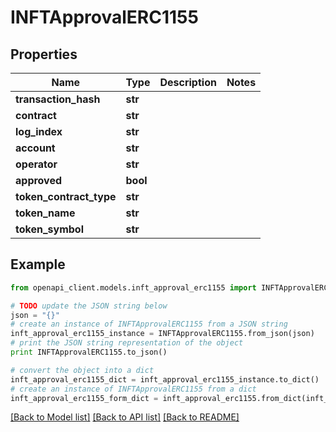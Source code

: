 # INFTApprovalERC1155


## Properties
Name | Type | Description | Notes
------------ | ------------- | ------------- | -------------
**transaction_hash** | **str** |  | 
**contract** | **str** |  | 
**log_index** | **str** |  | 
**account** | **str** |  | 
**operator** | **str** |  | 
**approved** | **bool** |  | 
**token_contract_type** | **str** |  | 
**token_name** | **str** |  | 
**token_symbol** | **str** |  | 

## Example

```python
from openapi_client.models.inft_approval_erc1155 import INFTApprovalERC1155

# TODO update the JSON string below
json = "{}"
# create an instance of INFTApprovalERC1155 from a JSON string
inft_approval_erc1155_instance = INFTApprovalERC1155.from_json(json)
# print the JSON string representation of the object
print INFTApprovalERC1155.to_json()

# convert the object into a dict
inft_approval_erc1155_dict = inft_approval_erc1155_instance.to_dict()
# create an instance of INFTApprovalERC1155 from a dict
inft_approval_erc1155_form_dict = inft_approval_erc1155.from_dict(inft_approval_erc1155_dict)
```
[[Back to Model list]](../README.md#documentation-for-models) [[Back to API list]](../README.md#documentation-for-api-endpoints) [[Back to README]](../README.md)


